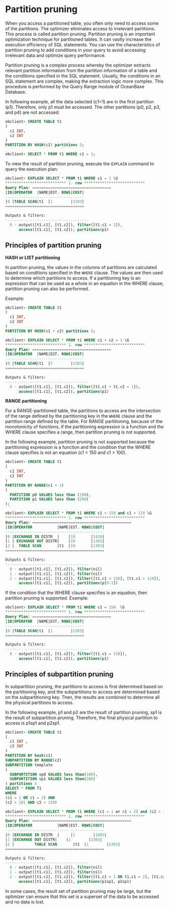 Partition pruning 
======================================



When you access a partitioned table, you often only need to access some of the partitions. The optimizer eliminates access to irrelevant partitions. This process is called partition pruning. Partition pruning is an important optimization technique for partitioned tables. It can vastly increase the execution efficiency of SQL statements. You can use the characteristics of partition pruning to add conditions in your query to avoid accessing irrelevant data and optimize query performance. 

Partition pruning is a complex process whereby the optimizer extracts relevant partition information from the partition information of a table and the conditions specified in the SQL statement. Usually, the conditions in an SQL statement are complex, making the extraction logic more complex. This procedure is performed by the Query Range module of OceanBase Database. 

In following example, all the data selected (c1=1) are in the first partition (p1). Therefore, only p1 must be accessed. The other partitions (p0, p2, p3, and p4) are not accessed.

```sql
obclient> CREATE TABLE t1
(
  c1 INT,
  c2 INT
)
PARTITION BY HASH(c1) partitions 5;

obclient> SELECT * FROM t1 WHERE c1 = 1;
```



To view the result of partition pruning, execute the `EXPLAIN` command to query the execution plan:

```sql
obclient> EXPLAIN SELECT * FROM t1 WHERE c1 = 1 \G
*************************** 1. row ***************************
Query Plan: ===================================
|ID|OPERATOR  |NAME|EST. ROWS|COST|
-----------------------------------
|0 |TABLE SCAN|t1  |1        |1303|
===================================

Outputs & filters:
-------------------------------------
  0 - output([t1.c1], [t1.c2]), filter([t1.c1 = 1]),
      access([t1.c1], [t1.c2]), partitions(p1)
```



Principles of partition pruning 
----------------------------------------

**HASH or LIST partitioning** 

In partition pruning, the values in the columns of partitions are calculated based on conditions specified in the `WHERE` clause. The values are then used to determine which partitions to access. If a partitioning key is an expression that can be used as a whole in an equation in the WHERE clause, partition pruning can also be performed. 

Example:

```sql
obclient> CREATE TABLE t1
(
  c1 INT,
  c2 INT
)
PARTITION BY HASH(c1 + c2) partitions 5;

obclient> EXPLAIN SELECT * FROM t1 WHERE c1 + c2 = 1 \G
*************************** 1. row ***************************
Query Plan: ===================================
|ID|OPERATOR  |NAME|EST. ROWS|COST|
-----------------------------------
|0 |TABLE SCAN|t1  |5        |1303|
===================================

Outputs & filters:
-------------------------------------
  0 - output([t1.c1], [t1.c2]), filter([t1.c1 + t1.c2 = 1]),
      access([t1.c1], [t1.c2]), partitions(p1)
```



**RANGE partitioning** 

For a RANGE-partitioned table, the partitions to access are the intersection of the range defined by the partitioning key in the `WHERE` clause and the partition range defined by the table. For RANGE partitioning, because of the monotonicity of functions, if the partitioning expression is a function and the WHERE clause specifies a range, then partition pruning is not supported. 

In the following example, partition pruning is not supported because the partitioning expression is a function and the condition that the WHERE clause specifies is not an equation (c1 \< 150 and c1 \> 100).

```sql
obclient> CREATE TABLE t1
(
  c1 INT,
  c2 INT
)
PARTITION BY RANGE(c1 + 1)
(
  PARTITION p0 VALUES less than (100),
  PARTITION p1 VALUES less than (200)
);

obclient> EXPLAIN SELECT * FROM t1 WHERE c1 < 150 and c1 > 110 \G
*************************** 1. row ***************************
Query Plan: ============================================
|ID|OPERATOR           |NAME|EST. ROWS|COST|
--------------------------------------------
|0 |EXCHANGE IN DISTR  |    |19       |1410|
|1 | EXCHANGE OUT DISTR|    |19       |1303|
|2 |  TABLE SCAN       |t1  |19       |1303|
============================================

Outputs & filters:
-------------------------------------
  0 - output([t1.c1], [t1.c2]), filter(nil)
  1 - output([t1.c1], [t1.c2]), filter(nil)
  2 - output([t1.c1], [t1.c2]), filter([t1.c1 < 150], [t1.c1 > 110]),
      access([t1.c1], [t1.c2]), partitions(p[0-1])
```



If the condition that the WHERE clause specifies is an equation, then partition pruning is supported. Example:

```sql
obclient> EXPLAIN SELECT * FROM t1 WHERE c1 = 150  \G
*************************** 1. row ***************************
Query Plan: ===================================
|ID|OPERATOR  |NAME|EST. ROWS|COST|
-----------------------------------
|0 |TABLE SCAN|t1  |1        |1303|
===================================

Outputs & filters:
-------------------------------------
  0 - output([t1.c1], [t1.c2]), filter([t1.c1 = 150]),
      access([t1.c1], [t1.c2]), partitions(p1)
```



Principles of subpartition pruning 
-------------------------------------------

In subpartition pruning, the partitions to access is first determined based on the partitioning key, and the subpartitions to access are determined based on the subpartitioning key. Then, the results are combined to determine all the physical partitions to access. 

In the following example, p1 and p2 are the result of partition pruning, sp1 is the result of subpartition pruning. Therefore, the final physical partition to access is p1sp1 and p2sp1.

```sql
obclient> CREATE TABLE t1
(
  c1 INT ,
  c2 INT
)
PARTITION BY hash(c1)
SUBPARTITION BY RANGE(c2)
SUBPARTITION template
(
  SUBPARTITION sp0 VALUES less than(100),
  SUBPARTITION sp1 VALUES less than(200)
) partitions 5
SELECT * FROM T1
WHERE
(c1 = 1 OR c1 = 2) AND
(c2 > 101 AND c2 < 150)

obclient> EXPLAIN SELECT * FROM t1 WHERE (c1 = 1 or c1 = 2) and (c2 > 101 and c2 < 150) \G
*************************** 1. row ***************************
Query Plan: ============================================
|ID|OPERATOR           |NAME|EST. ROWS|COST|
--------------------------------------------
|0 |EXCHANGE IN DISTR  |     |1        |1403|
|1 |EXCHANGE OUT DISTR|    |1        |1303|
|2 |         TABLE SCAN       |t1  |1        |1303|
============================================

Outputs & filters:
-------------------------------------
  0 - output([t1.c1], [t1.c2]), filter(nil)
  1 - output([t1.c1], [t1.c2]), filter(nil)
  2 - output([t1.c1], [t1.c2]), filter([t1.c1 = 1 OR t1.c1 = 2], [t1.c2 > 101], [t1.c2 < 150]),
      access([t1.c1], [t1.c2]), partitions(p1sp1, p2sp1)
```



In some cases, the result set of partition pruning may be large, but the optimizer can ensure that this set is a superset of the data to be accessed and no data is lost.
